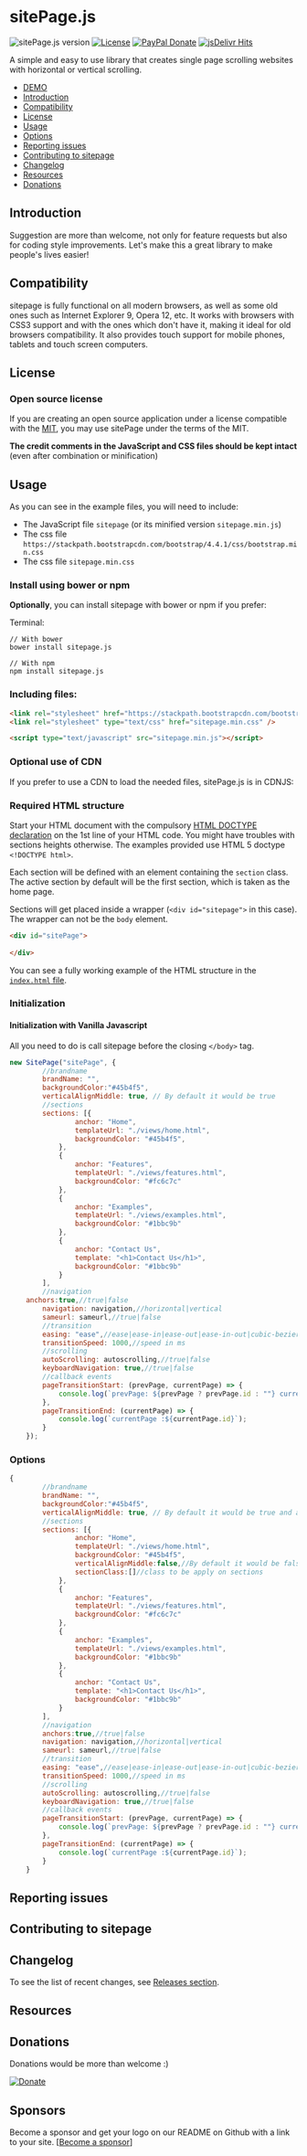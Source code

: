 # sitePage.js
![sitePage.js version](https://img.shields.io/npm/v/sitepage.js/latest)
[![License](https://img.shields.io/badge/License-MIT-blue.svg)](https://mit-license.org/)
[![PayPal Donate](https://img.shields.io/badge/donate-PayPal.me-ff69b4.svg)](https://www.paypal.me/pixelbyaj)
[![jsDelivr Hits](https://data.jsdelivr.com/v1/package/npm/sitepage.js/badge?style=rounded)](https://www.jsdelivr.com/package/npm/sitepage.js)


A simple and easy to use library that creates single page scrolling websites with horizontal or vertical scrolling.
- [DEMO](http://pixelbyaj.github.io/sitepage)
- [Introduction](https://github.com/pixelbyaj/sitepage#introduction)
- [Compatibility](https://github.com/pixelbyaj/sitepage#compatibility)
- [License](https://github.com/pixelbyaj/sitepage#license)
- [Usage](https://github.com/pixelbyaj/sitepage#usage)
- [Options](https://github.com/pixelbyaj/sitepage#options)
- [Reporting issues](https://github.com/pixelbyaj/sitepage#reporting-issues)
- [Contributing to sitepage](https://github.com/pixelbyaj/sitepage#contributing-to-sitepagejs)
- [Changelog](https://github.com/pixelbyaj/sitepage#changelog)
- [Resources](https://github.com/pixelbyaj/sitepage#resources)
- [Donations](https://github.com/pixelbyaj/sitepage#donations)

## Introduction
Suggestion are more than welcome, not only for feature requests but also for coding style improvements.
Let's make this a great library to make people's lives easier!

## Compatibility
sitepage is fully functional on all modern browsers, as well as some old ones such as Internet Explorer 9, Opera 12, etc.
It works with browsers with CSS3 support and with the ones which don't have it, making it ideal for old browsers compatibility.
It also provides touch support for mobile phones, tablets and touch screen computers.

## License

### Open source license
If you are creating an open source application under a license compatible with the [MIT](https://mit-license.org/), you may use sitePage under the terms of the MIT.

**The credit comments in the JavaScript and CSS files should be kept intact** (even after combination or minification)

## Usage
As you can see in the example files, you will need to include:
 - The JavaScript file `sitepage` (or its minified version `sitepage.min.js`)
 - The css file `https://stackpath.bootstrapcdn.com/bootstrap/4.4.1/css/bootstrap.min.css`
 - The css file `sitepage.min.css`

### Install using bower or npm
**Optionally**, you can install sitepage with bower or npm if you prefer:

Terminal:
```shell
// With bower
bower install sitepage.js

// With npm
npm install sitepage.js
```

### Including files:
```html
<link rel="stylesheet" href="https://stackpath.bootstrapcdn.com/bootstrap/4.4.1/css/bootstrap.min.css" integrity="sha384-Vkoo8x4CGsO3+Hhxv8T/Q5PaXtkKtu6ug5TOeNV6gBiFeWPGFN9MuhOf23Q9Ifjh" crossorigin="anonymous">
<link rel="stylesheet" type="text/css" href="sitepage.min.css" />

<script type="text/javascript" src="sitepage.min.js"></script>
```
### Optional use of CDN
If you prefer to use a CDN to load the needed files, sitePage.js is in CDNJS:
<script src="https://cdn.jsdelivr.net/npm/sitepage.js@2.0.1/dist/sitepage.min.js" integrity="sha256-r2OgTPxI+KYwT4Alnw5jpfnthJz6mNXHnNMc6ohcVRI=" crossorigin="anonymous"></script>
<link rel="stylesheet" href="https://cdn.jsdelivr.net/npm/sitepage.js@2.0.1/dist/style/sitepage.min.css" integrity="sha256-isyf5RdCqAlEUEVXNCIDZHkoPUjUcUSyrzkZv+HRE+M=" crossorigin="anonymous">

### Required HTML structure
Start your HTML document with the compulsory [HTML DOCTYPE declaration](http://www.corelangs.com/html/introduction/doctype.html) on the 1st line of your HTML code. You might have troubles with sections heights otherwise. The examples provided use HTML 5 doctype `<!DOCTYPE html>`.

Each section will be defined with an element containing the `section` class.
The active section by default will be the first section, which is taken as the home page.

Sections will get placed inside a wrapper (`<div id="sitepage">` in this case). The wrapper can not be the `body` element.
```html
<div id="sitePage">
	
</div>
```

You can see a fully working example of the HTML structure in the [`index.html` file](https://pixelbyaj.github.io/sitepage/).

### Initialization

#### Initialization with Vanilla Javascript
All you need to do is call sitepage before the closing `</body>` tag.

```javascript
new SitePage("sitePage", {
        //brandname
        brandName: "",
        backgroundColor:"#45b4f5",
        verticalAlignMiddle: true, // By default it would be true	
        //sections
        sections: [{
                anchor: "Home",
                templateUrl: "./views/home.html",
                backgroundColor: "#45b4f5",
            },
            {
                anchor: "Features",
                templateUrl: "./views/features.html",
                backgroundColor: "#fc6c7c"
            },
            {
                anchor: "Examples",
                templateUrl: "./views/examples.html",
                backgroundColor: "#1bbc9b"
            },
            {
                anchor: "Contact Us",
                template: "<h1>Contact Us</h1>",
                backgroundColor: "#1bbc9b"
            }
        ],
        //navigation
	anchors:true,//true|false
        navigation: navigation,//horizontal|vertical
        sameurl: sameurl,//true|false
        //transition
        easing: "ease",//ease|ease-in|ease-out|ease-in-out|cubic-bezier(n,n,n,n)
        transitionSpeed: 1000,//speed in ms
        //scrolling
        autoScrolling: autoscrolling,//true|false
        keyboardNavigation: true,//true|false
        //callback events
        pageTransitionStart: (prevPage, currentPage) => {
            console.log(`prevPage: ${prevPage ? prevPage.id : ""} currentPage :${currentPage.id}`);
        },
        pageTransitionEnd: (currentPage) => {
            console.log(`currentPage :${currentPage.id}`);
        }
    });


```
### Options
```javascript
{
        //brandname
        brandName: "",
        backgroundColor:"#45b4f5",
        verticalAlignMiddle: true, // By default it would be true and apply to all sections
        //sections
        sections: [{
                anchor: "Home",
                templateUrl: "./views/home.html",
                backgroundColor: "#45b4f5",
                verticalAlignMiddle:false,//By default it would be false,
                sectionClass:[]//class to be apply on sections
            },
            {
                anchor: "Features",
                templateUrl: "./views/features.html",
                backgroundColor: "#fc6c7c"
            },
            {
                anchor: "Examples",
                templateUrl: "./views/examples.html",
                backgroundColor: "#1bbc9b"
            },
            {
                anchor: "Contact Us",
                template: "<h1>Contact Us</h1>",
                backgroundColor: "#1bbc9b"
            }
        ],
        //navigation
	    anchors:true,//true|false
        navigation: navigation,//horizontal|vertical
        sameurl: sameurl,//true|false
        //transition
        easing: "ease",//ease|ease-in|ease-out|ease-in-out|cubic-bezier(n,n,n,n)
        transitionSpeed: 1000,//speed in ms
        //scrolling
        autoScrolling: autoscrolling,//true|false
        keyboardNavigation: true,//true|false
        //callback events
        pageTransitionStart: (prevPage, currentPage) => {
            console.log(`prevPage: ${prevPage ? prevPage.id : ""} currentPage :${currentPage.id}`);
        },
        pageTransitionEnd: (currentPage) => {
            console.log(`currentPage :${currentPage.id}`);
        }
    }
```
## Reporting issues
## Contributing to sitepage
## Changelog
To see the list of recent changes, see [Releases section](https://github.com/pixelbyaj/sitePage/releases).
## Resources
## Donations
Donations would be more than welcome :)

[![Donate](https://www.paypalobjects.com/en_US/GB/i/btn/btn_donateCC_LG.gif)](https://www.paypal.me/pixelbyaj)
## Sponsors
Become a sponsor and get your logo on our README on Github with a link to your site. [[Become a sponsor](https://pixelbyaj.github.io/#contact)]

